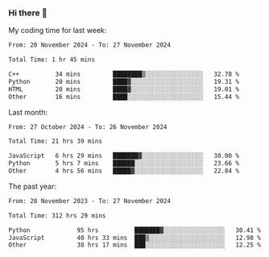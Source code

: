 ### Hi there 👋

My coding time for last week:

<!--START_SECTION:week-->

```txt
From: 20 November 2024 - To: 27 November 2024

Total Time: 1 hr 45 mins

C++          34 mins         ████████▒░░░░░░░░░░░░░░░░   32.78 %
Python       20 mins         ████▓░░░░░░░░░░░░░░░░░░░░   19.31 %
HTML         20 mins         ████▓░░░░░░░░░░░░░░░░░░░░   19.01 %
Other        16 mins         ████░░░░░░░░░░░░░░░░░░░░░   15.44 %
```

<!--END_SECTION:week-->

Last month:

<!--START_SECTION:month-->

```txt
From: 27 October 2024 - To: 26 November 2024

Total Time: 21 hrs 39 mins

JavaScript   6 hrs 29 mins   ███████▓░░░░░░░░░░░░░░░░░   30.00 %
Python       5 hrs 7 mins    ██████░░░░░░░░░░░░░░░░░░░   23.66 %
Other        4 hrs 56 mins   █████▓░░░░░░░░░░░░░░░░░░░   22.84 %
```

<!--END_SECTION:month-->

The past year:

<!--START_SECTION:year-->

```txt
From: 28 November 2023 - To: 27 November 2024

Total Time: 312 hrs 29 mins

Python             95 hrs          ███████▓░░░░░░░░░░░░░░░░░   30.41 %
JavaScript         40 hrs 33 mins  ███▒░░░░░░░░░░░░░░░░░░░░░   12.98 %
Other              38 hrs 17 mins  ███░░░░░░░░░░░░░░░░░░░░░░   12.25 %
```

<!--END_SECTION:year-->
